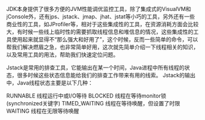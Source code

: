 JDK本身提供了很多方便的JVM性能调优监控工具，除了集成式的VisualVM和jConsole外，还有jps、jstack、jmap、jhat、jstat等小巧的工具，另外还有一些商业性的工具，如JProfiler等，相对于这些集成性的工具，在资源消耗方面会比较大，有时候一些线上临时性的需要抓取线程信息和堆信息的情况，这些集成性的工具使用起来就显得不“那么强大和好用了”，这个时候，反而一些简单的命令，可以帮我们解决燃眉之急，也非常简单好用，这次就先简单介绍一下线程相关的知识，以及常用工具的用法，帮助我们快速定位问题。


Jstack是常用的排查工具，它能输出在某一个时间，Java进程中所有线程的状态，很多时候这些状态信息能给我们的排查工作带来有用的线索。 Jstack的输出中，Java线程状态主要是以下几种：

RUNNABLE 线程运行中或I/O等待
BLOCKED 线程在等待monitor锁(synchronized关键字)
TIMED_WAITING 线程在等待唤醒，但设置了时限
WAITING 线程在无限等待唤醒